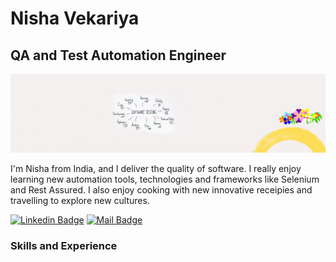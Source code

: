 # Nisha Vekariya
## QA and Test Automation Engineer
![QA and Test Automation Engineer](https://github.com/NisVek-Automation/NisVek-Automation/blob/main/LinkedIn-background.gif)

I'm Nisha from India, and I deliver the quality of software. I really enjoy learning new automation tools, technologies and frameworks like Selenium and Rest Assured. I also enjoy cooking with new innovative receipies and travelling to explore new cultures.

[![Linkedin Badge](https://img.shields.io/badge/-Nisha.Vekariya-0e76a8?style=flat&labelColor=0e76a8&logo=linkedin&logoColor=white)](https://www.linkedin.com/in/nisha-vekariya/) [![Mail Badge](https://img.shields.io/badge/-Nisha.Vekariya-c0392b?style=flat&labelColor=c0392b&logo=gmail&logoColor=white)](mailto:nisha.vekariya@gmail.com)

### Skills and Experience



